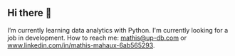 ## Hi there 👋

I’m currently learning data analytics with Python.
I'm currently looking for a job in development.
How to reach me: mathis@up-db.com or www.linkedin.com/in/mathis-mahaux-6ab565293.

<!--
**mathismahaux/mathismahaux** is a ✨ _special_ ✨ repository because its `README.md` (this file) appears on your GitHub profile.

Here are some ideas to get you started:

- 🔭 I’m currently working on ...
- 🌱 I’m currently learning ...
- 👯 I’m looking to collaborate on ...
- 🤔 I’m looking for help with ...
- 💬 Ask me about ...
- 📫 How to reach me: ...
- 😄 Pronouns: ...
- ⚡ Fun fact: ...
-->
